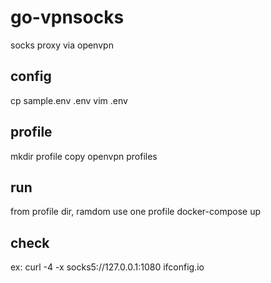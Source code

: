 # go-vpnsocks

socks proxy via openvpn

## config
cp sample.env .env
vim .env

## profile
mkdir profile
copy openvpn profiles

## run
from profile dir, ramdom use one profile
docker-compose up

## check
ex: curl -4 -x socks5://127.0.0.1:1080 ifconfig.io
